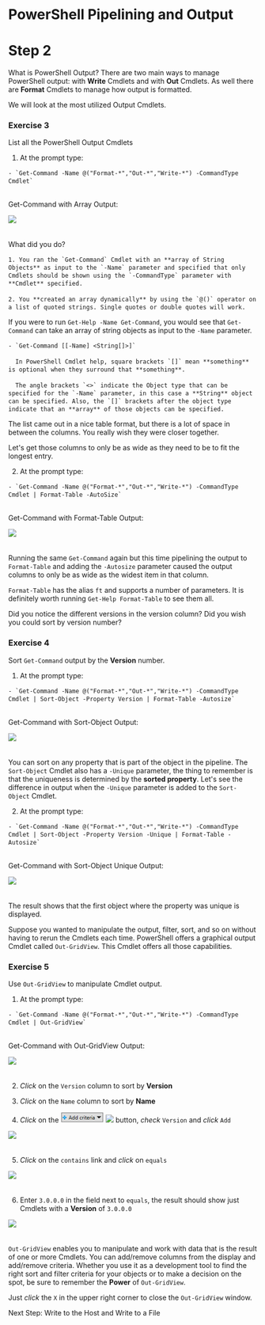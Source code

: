 # PowerShell Pipelining and Output

# Step 2

What is PowerShell Output? There are two main ways to manage PowerShell output: with **Write** Cmdlets and with **Out** Cmdlets. As well there are **Format** Cmdlets to manage how output is formatted.

We will look at the most utilized Output Cmdlets.

### Exercise 3

List all the PowerShell Output Cmdlets

  1. At the prompt type:

    - `Get-Command -Name @("Format-*","Out-*","Write-*") -CommandType Cmdlet`

  </br>Get-Command with Array Output:

  <!--![](assets/images/image-04.jpg)<br/><br/>-->

  ![](/posts/files/dne-dcip-introduction-to-powershell-pipelining-and-output-v01/assets/images/image-04.jpg)<br/><br/>

  What did you do?

    1. You ran the `Get-Command` Cmdlet with an **array of String Objects** as input to the `-Name` parameter and specified that only Cmdlets should be shown using the `-CommandType` parameter with **Cmdlet** specified.

    2. You **created an array dynamically** by using the `@()` operator on a list of quoted strings. Single quotes or double quotes will work.

  If you were to run `Get-Help -Name Get-Command`, you would see that `Get-Command` can take an array of string objects as input to the `-Name` parameter.

    - `Get-Command [[-Name] <String[]>]`

      In PowerShell Cmdlet help, square brackets `[]` mean **something** is optional when they surround that **something**.

      The angle brackets `<>` indicate the Object type that can be specified for the `-Name` parameter, in this case a **String** object can be specified. Also, the `[]` brackets after the object type indicate that an **array** of those objects can be specified.

  The list came out in a nice table format, but there is a lot of space in between the columns. You really wish they were closer together.

  Let's get those columns to only be as wide as they need to be to fit the longest entry.

  2. At the prompt type:

    - `Get-Command -Name @("Format-*","Out-*","Write-*") -CommandType Cmdlet | Format-Table -AutoSize`

  </br> Get-Command with Format-Table Output:

  <!--![](assets/images/image-05.jpg)<br/><br/>-->

  ![](/posts/files/dne-dcip-introduction-to-powershell-pipelining-and-output-v01/assets/images/image-05.jpg)<br/><br/>

  Running the same `Get-Command` again but this time pipelining the output to `Format-Table` and adding the `-Autosize` parameter caused the output columns to only be as wide as the widest item in that column.

  `Format-Table` has the alias `ft` and supports a number of parameters. It is definitely worth running `Get-Help Format-Table` to see them all.

  Did you notice the different versions in the version column? Did you wish you could sort by version number?

### Exercise 4

Sort `Get-Command` output by the **Version** number.

  1. At the prompt type:

    - `Get-Command -Name @("Format-*","Out-*","Write-*") -CommandType Cmdlet | Sort-Object -Property Version | Format-Table -Autosize`

  </br> Get-Command with Sort-Object Output:

  <!--![](assets/images/image-06.jpg)<br/><br/>-->

  ![](/posts/files/dne-dcip-introduction-to-powershell-pipelining-and-output-v01/assets/images/image-06.jpg)<br/><br/>

  You can sort on any property that is part of the object in the pipeline. The `Sort-Object` Cmdlet also has a `-Unique` parameter, the thing to remember is that the uniqueness is determined by the **sorted property**. Let's see the difference in output when the `-Unique` parameter is added to the `Sort-Object` Cmdlet.

  2. At the prompt type:

    - `Get-Command -Name @("Format-*","Out-*","Write-*") -CommandType Cmdlet | Sort-Object -Property Version -Unique | Format-Table -Autosize`

  </br>Get-Command with Sort-Object Unique Output:

  <!--![](assets/images/image-07.jpg)<br/><br/>-->

  ![](/posts/files/dne-dcip-introduction-to-powershell-pipelining-and-output-v01/assets/images/image-07.jpg)<br/><br/>

  The result shows that the first object where the property was unique is displayed.

  Suppose you wanted to manipulate the output, filter, sort, and so on without having to rerun the Cmdlets each time. PowerShell offers a graphical output Cmdlet called `Out-GridView`. This Cmdlet offers all those capabilities.

### Exercise 5

Use `Out-GridView` to manipulate Cmdlet output.

  1. At the prompt type:

    - `Get-Command -Name @("Format-*","Out-*","Write-*") -CommandType Cmdlet | Out-GridView`

  </br>Get-Command with Out-GridView Output:

  <!--![](assets/images/image-08.jpg)<br/><br/>-->

  ![](/posts/files/dne-dcip-introduction-to-powershell-pipelining-and-output-v01/assets/images/image-08.jpg)<br/><br/>

  2. *Click* on the `Version` column to sort by **Version**

  3. *Click* on the `Name` column to sort by **Name**

  4. *Click* on the ![](assets/images/image-09.jpg) ![](/posts/files/dne-dcip-introduction-to-powershell-pipelining-and-output-v01/assets/images/image-09.jpg) button, *check* `Version` and *click* `Add`

  <!--![](assets/images/image-10.jpg)<br/><br/>-->

  ![](/posts/files/dne-dcip-introduction-to-powershell-pipelining-and-output-v01/assets/images/image-10.jpg)<br/><br/>

  5. *Click* on the `contains` link and *click* on `equals`

  <!--![](assets/images/image-11.jpg)<br/><br/>-->

  ![](/posts/files/dne-dcip-introduction-to-powershell-pipelining-and-output-v01/assets/images/image-11.jpg)<br/><br/>

  6. Enter `3.0.0.0` in the field next to `equals`, the result should show just Cmdlets with a **Version** of `3.0.0.0`

  <!--![](assets/images/image-12.jpg)<br/><br/>-->

  ![](/posts/files/dne-dcip-introduction-to-powershell-pipelining-and-output-v01/assets/images/image-12.jpg)<br/><br/>

  `Out-GridView` enables you to manipulate and work with data that is the result of one or more Cmdlets. You can add/remove columns from the display and add/remove criteria. Whether you use it as a development tool to find the right sort and filter criteria for your objects or to make a decision on the spot, be sure to remember the **Power** of `Out-GridView`.

  Just *click* the `X` in the upper right corner to close the `Out-GridView` window.

Next Step: Write to the Host and Write to a File
